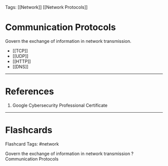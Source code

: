 Tags: [[Network]] [[Network Protocols]]
# Communication Protocols

Govern the exchange of information in network transmission.

- [[TCP]]
- [[UDP]]
- [[HTTP]]
- [[DNS]]

---
# References

1. Google Cybersecurity Professional Certificate

---
# Flashcards

Flashcard Tags: #network 

Govern the exchange of information in network transmission
?
Communication Protocols